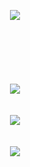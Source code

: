 <p align="center">
	<img src="https://github.com/jadelasmar/images/blob/main/holberton-logo.png"/><br/><br/><br/><br/><br/><br/><br/>
	<img src="https://github.com/jadelasmar/images/blob/main/cover-3.png"/><br/><br/><br/>
	<img src="https://github.com/jadelasmar/images/blob/main/cover-2.png"/><br/><br/><br/>
	<img src="https://github.com/jadelasmar/images/blob/main/cover-1.png"/>
	</p>
